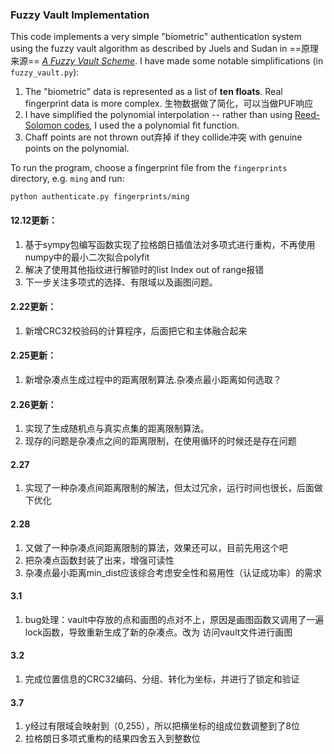 ### Fuzzy Vault Implementation

This code implements a very simple "biometric" authentication system using the
fuzzy vault algorithm as described by Juels and Sudan in ==原理来源==
[*A Fuzzy Vault Scheme*](http://people.csail.mit.edu/madhu/papers/2002/ari-journ.pdf). 
I have made some notable simplifications (in `fuzzy_vault.py`):

1. The "biometric" data is represented as a list of **ten floats**. Real fingerprint data is more complex.  生物数据做了简化，可以当做PUF响应
1. I have simplified the polynomial interpolation -- rather than using [Reed-Solomon codes](http://en.wikipedia.org/wiki/Reed%E2%80%93Solomon_error_correction),  I used the a polynomial fit function.
1. Chaff points are not thrown out弃掉 if they collide冲突 with genuine points on the polynomial.

To run the program, choose a fingerprint file from the `fingerprints` directory,
e.g. `ming` and run:

    python authenticate.py fingerprints/ming

#### 12.12更新：
1. 基于sympy包编写函数实现了拉格朗日插值法对多项式进行重构，不再使用numpy中的最小二次拟合polyfit
2. 解决了使用其他指纹进行解锁时的list Index out of range报错
3. 下一步关注多项式的选择、有限域以及画图问题。

#### 2.22更新：
1. 新增CRC32校验码的计算程序，后面把它和主体融合起来

#### 2.25更新：
1. 新增杂凑点生成过程中的距离限制算法.杂凑点最小距离如何选取？

#### 2.26更新：
1. 实现了生成随机点与真实点集的距离限制算法。
2. 现存的问题是杂凑点之间的距离限制，在使用循环的时候还是存在问题

#### 2.27
1. 实现了一种杂凑点间距离限制的解法，但太过冗余，运行时间也很长，后面做下优化

#### 2.28
1. 又做了一种杂凑点间距离限制的算法，效果还可以，目前先用这个吧
2. 把杂凑点函数封装了出来，增强可读性
3. 杂凑点最小距离min_dist应该综合考虑安全性和易用性（认证成功率）的需求

#### 3.1
1. bug处理：vault中存放的点和画图的点对不上，原因是画图函数又调用了一遍lock函数，导致重新生成了新的杂凑点。改为
访问vault文件进行画图

#### 3.2
1. 完成位置信息的CRC32编码、分组、转化为坐标，并进行了锁定和验证

#### 3.7
1. y经过有限域会映射到（0,255），所以把横坐标的组成位数调整到了8位
2. 拉格朗日多项式重构的结果四舍五入到整数位